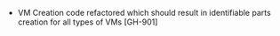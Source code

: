 * VM Creation code refactored which should result in identifiable parts creation for all types of
  VMs [GH-901]
